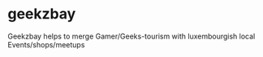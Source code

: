 # geekzbay
Geekzbay helps to merge Gamer/Geeks-tourism with luxembourgish local Events/shops/meetups
